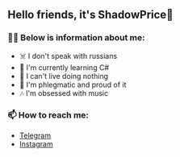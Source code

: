 ## Hello friends, it's ShadowPrice👋

### 😶‍🌫️ Below is information about me:

- ☠️ I don't speak with russians
- 🌱 I'm currently learning C#
- 🦾 I can't live doing nothing
- 🤖 I'm phlegmatic and proud of it
- 🎶 I'm obsessed with music

### 📫 How to reach me:
- [Telegram](https://t.me/sennaczyjak)
- [Instagram](https://www.instagram.com/madmechanic76/)
